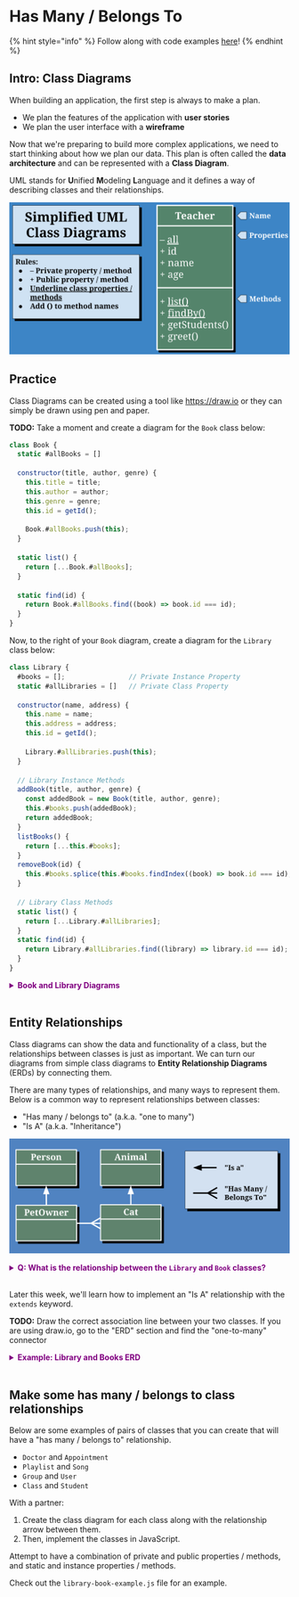 # Has Many / Belongs To

{% hint style="info" %}
Follow along with code examples [here](https://github.com/The-Marcy-Lab-School/5-1-0-has-many-belongs-to-f23)!
{% endhint %}

## Intro: Class Diagrams

When building an application, the first step is always to make a plan. 
* We plan the features of the application with **user stories**
* We plan the user interface with a **wireframe**

Now that we're preparing to build more complex applications, we need to start thinking about how we plan our data. This plan is often called the **data architecture** and can be represented with a **Class Diagram**.

UML stands for **U**nified **M**odeling **L**anguage and it defines a way of describing classes and their relationships.

![](./img/uml-diagrams.svg)

## Practice

Class Diagrams can be created using a tool like https://draw.io or they can simply be drawn using pen and paper.

**TODO:** Take a moment and create a diagram for the `Book` class below:

```js
class Book {
  static #allBooks = []

  constructor(title, author, genre) {
    this.title = title;
    this.author = author;
    this.genre = genre;
    this.id = getId();

    Book.#allBooks.push(this);
  }

  static list() {
    return [...Book.#allBooks];
  }

  static find(id) {
    return Book.#allBooks.find((book) => book.id === id);
  }
}
```

Now, to the right of your `Book` diagram, create a diagram for the `Library` class below:

```js
class Library {
  #books = [];                // Private Instance Property
  static #allLibraries = []   // Private Class Property

  constructor(name, address) {
    this.name = name;
    this.address = address;
    this.id = getId();

    Library.#allLibraries.push(this);
  }

  // Library Instance Methods
  addBook(title, author, genre) {
    const addedBook = new Book(title, author, genre);
    this.#books.push(addedBook);
    return addedBook;
  }
  listBooks() {
    return [...this.#books];
  }
  removeBook(id) {
    this.#books.splice(this.#books.findIndex((book) => book.id === id), 1);
  }

  // Library Class Methods
  static list() {
    return [...Library.#allLibraries];
  }
  static find(id) {
    return Library.#allLibraries.find((library) => library.id === id);
  }
}
```

**<details><summary style="color: purple">Book and Library Diagrams</summary>**

In this diagram, we take it a step further and define the type of each property, method parameter, and returned value of each method. This is called the **signature** of a property/method.

![Alt text](./img/book-libarary-class-diagram.png)

</details><br>

## Entity Relationships

Class diagrams can show the data and functionality of a class, but the relationships between classes is just as important. We can turn our diagrams from simple class diagrams to **Entity Relationship Diagrams** (ERDs) by connecting them.

There are many types of relationships, and many ways to represent them.
Below is a common way to represent relationships between classes:
* "Has many / belongs to" (a.k.a. "one to many")
* "Is A" (a.k.a. "Inheritance")

![](./img/relationships.png)

**<details><summary style="color: purple">Q: What is the relationship between the `Library` and `Book` classes?</summary>**
> A library has many books. A book belongs to a Library
</details><br>

Later this week, we'll learn how to implement an "Is A" relationship with the `extends` keyword.

**TODO:** Draw the correct association line between your two classes. If you are using draw.io, go to the "ERD" section and find the "one-to-many" connector

**<details><summary style="color: purple">Example: Library and Books ERD</summary>**

![The library and book classes are connected with a one-to-many line. A library has many books (a book belongs to a library)](./img/book-library-erd.png)


</details><br>


## Make some has many / belongs to class relationships

Below are some examples of pairs of classes that you can create that will have a "has many / belongs to" relationship.

* `Doctor` and `Appointment`
* `Playlist` and `Song`
* `Group` and `User`
* `Class` and `Student`

With a partner:

1. Create the class diagram for each class along with the relationship arrow between them. 
2. Then, implement the classes in JavaScript.


Attempt to have a combination of private and public properties / methods, and static and instance properties / methods.

Check out the `library-book-example.js` file for an example.
